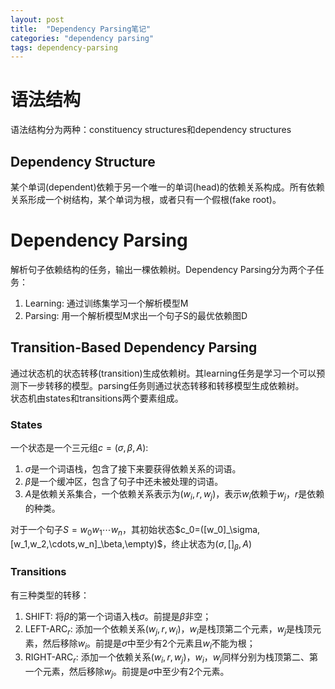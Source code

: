 ```yaml
---
layout: post
title:  "Dependency Parsing笔记"
categories: "dependency parsing"
tags: dependency-parsing
---
```

# 语法结构
语法结构分为两种：constituency structures和dependency structures  
## Dependency Structure
某个单词(dependent)依赖于另一个唯一的单词(head)的依赖关系构成。所有依赖关系形成一个树结构，某个单词为根，或者只有一个假根(fake root)。
# Dependency Parsing
解析句子依赖结构的任务，输出一棵依赖树。Dependency Parsing分为两个子任务：
1. Learning: 通过训练集学习一个解析模型M
2. Parsing: 用一个解析模型M求出一个句子S的最优依赖图D

## Transition-Based Dependency Parsing
通过状态机的状态转移(transition)生成依赖树。其learning任务是学习一个可以预测下一步转移的模型。parsing任务则通过状态转移和转移模型生成依赖树。  
状态机由states和transitions两个要素组成。
### States
一个状态是一个三元组$c=(\sigma,\beta,A)$:  
1. $\sigma$是一个词语栈，包含了接下来要获得依赖关系的词语。  
2. $\beta$是一个缓冲区，包含了句子中还未被处理的词语。  
3. $A$是依赖关系集合，一个依赖关系表示为$(w_i,r,w_j)$，表示$w_i$依赖于$w_j$，$r$是依赖的种类。  

对于一个句子$S=w_0w_1\cdots w_n$，其初始状态$c_0=([w_0]_\sigma,[w_1,w_2,\cdots,w_n]_\beta,\empty)$，终止状态为$(\sigma,[]_\beta,A)$
### Transitions
有三种类型的转移：
1. SHIFT: 将$\beta$的第一个词语入栈$\sigma$。前提是$\beta$非空；
2. LEFT-ARC$_r$: 添加一个依赖关系$(w_j,r,w_i)$，$w_i$是栈顶第二个元素，$w_j$是栈顶元素，然后移除$w_i$。前提是$\sigma$中至少有2个元素且$w_i$不能为根；
3. RIGHT-ARC$_r$: 添加一个依赖关系$(w_i,r,w_j)$，$w_i$，$w_j$同样分别为栈顶第二、第一个元素，然后移除$w_j$。前提是$\sigma$中至少有2个元素。


